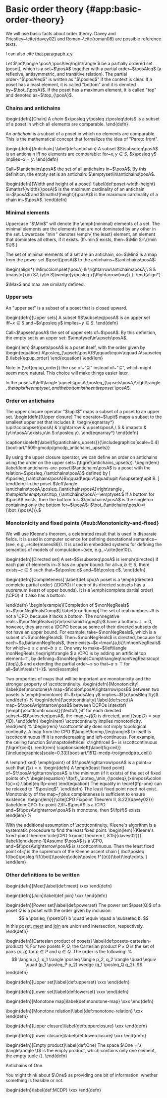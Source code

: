 
# Basic order theory  {#app:basic-order-theory}

<!-- Ligature: efficient affe cafilo. Digits: 1 2 3 4 5 000123679 -->

We will use basic facts about order theory. Davey and Priestley~\cite{davey02}
and Roman~\cite{roman08} are possible reference texts.

I can also cite <a href='#bib:davey02'>that paragraph x.y</a>.


Let $\left\langle \posA,\posAleq\right\rangle $ be a partially ordered set
(poset), which is a set~$\posA$ together with a partial order~$\posAleq$ (a
reflexive, antisymmetric, and transitive relation). The partial
order~"$\posAleq$" is written as "$\posleq$" if the context is clear. If a poset
has a least element, it is called "bottom" and it is denoted by~$\bot_{\posA}$.
If the poset has a maximum element, it is called "top" and denoted
as~$\top_{\posA}$.


### Chains and antichains

\begin{defn}[Chain]
A <em>chain</em> $x\posleq y\posleq z\posleq\dots$ is a subset of a poset in
which all elements are comparable.
\end{defn}

An <em>antichain</em> is a subset of a poset in which <em>no</em> elements are
comparable. This is the mathematical concept that formalizes the idea of "Pareto
front".

\begin{defn}[Antichain] \label{def:antichain}
A subset $S\subseteq\posA$ is an antichain iff no elements are comparable:
for~$x,y\in S$, $x\posleq y$ implies~$x=y$.
\end{defn}

Call~$\antichains\posA$ the set of all antichains in~$\posA$. By this
definition, the empty set is an antichain: $\emptyset\in\antichains\posA$.

\begin{defn}[Width and height of a poset] \label{def:poset-width-height}
$\mathsf{width}(\posA)$ is the maximum cardinality of an antichain in~$\posA$
and $\mathsf{height}(\posA)$ is the maximum cardinality of a chain in~$\posA$.
\end{defn}


### Minimal elements

Uppercase "$\Min$" will denote the \emph{minimal} elements of a set. The minimal
elements are the elements that are not dominated by any other in the set.
Lowercase "$\min$" denotes \emph{ the least} element, an element that dominates
all others, if it exists. (If~$\min S$ exists, then~$\Min S=\{\min S\}$.)

The set of minimal elements of a set are an antichain, so~$\Min$ is a map from
the power set $\pset(\posA)$ to the antichains~$\antichains\posA$:

\begin{align*}
\Min\colon\pset(\posA) & \rightarrow\antichains\posA,\\
S & \mapsto\{x\in S:\ (y\in S)\wedge(y\posleq x)\Rightarrow(x=y)\ \}.
\end{align*}

$\Max$ and $\max$ are similarly defined.

### Upper sets

An "upper set" is a subset of a poset that is closed upward.

\begin{defn}[Upper sets]
A subset $S\subseteq\posA$ is an upper set iff~$x\in S$ and~$x\posleq y$
implies~$y\in S$.
\end{defn}

Call~$\upsets\posA$ the set of upper sets of~$\posA$. By this
definition, the empty set is an upper set: $\emptyset\in\upsets\posA$.

\begin{lem}
$\upsets\posA$ is a poset itself, with the order given by
\begin{equation}
A\posleq_{\upsets\posA}B\qquad\equiv\qquad A\supseteq B.\label{eq:up_order}
\end{equation}
\end{lem}

Note in (\ref{eq:up_order}) the use of~"$\supseteq$" instead
of~"$\subseteq$", which might seem more natural. This choice
will make things easier later.

In the poset~$\left\langle \upsets\posA,\posleq_{\upsets\posA}\right\rangle $,
the top is the empty set, and the bottom is the entire poset~$\posA$.


### Order on antichains

The upper closure operator "$\upit$" maps a subset of a poset
to an upper set.
\begin{defn}[Upper closure]
The operator~$\upit$ maps a subset to the smallest upper set that
includes it:
\begin{eqnarray*}
\upit\colon\pset(\posA) & \rightarrow & \upsets\posA,\\
S & \mapsto & \{y\in\posA:\exists\,x\in S:x\posleq y\}.
\end{eqnarray*}
\end{defn}

\captionsideleft{\label{fig:antichains_upsets}}{\includegraphics[scale=0.4]{boot-art/1509-gmcdp/gmcdp_antichains_upsets}}

By using the upper closure operator, we can define an order on antichains
using the order on the upper sets~(\figref{antichains_upsets}).
\begin{lem}
\label{lem:antichains-are-poset}$\antichains\posA$ is a poset with
the relation~$\posleq_{\antichains\posA}$ defined by
\[
A\posleq_{\antichains\posA}B\qquad\equiv\qquad\upit A\supseteq\upit B.
\]
\end{lem}
In the poset $\left\langle \antichains\posA,\posleq_{\antichains\posA}\right\rangle $,
the top is the empty set:$\top_{\antichains\posA}=\emptyset.$ If
a bottom for $\posA$ exists, then the bottom for~$\antichains\posA$
is the singleton containing only the bottom for~$\posA$: $\bot_{\antichains\posA}=\{\bot_{\posA}\}.$


### Monotonicity and fixed points     {#sub:Monotonicity-and-fixed}

We will use Kleene's theorem, a celebrated result that is used in
disparate fields. It is used in computer science for defining denotational
semantics~(see, e.g.,~\cite{manes86}). It is used in embedded systems
for defining the semantics of models of computation~(see, e.g.,~\cite{lee10}).

\begin{defn}[Directed set]
A set~$S\subseteq\posA$ is \emph{directed} if each pair of elements
in~$S$ has an upper bound: for all~$a,b\in S$, there exists~$c\in S$
such that~$a\posleq c$ and~$b\posleq c$.
\end{defn}

\begin{defn}[Completeness]
\label{def:cpo}A poset is a \emph{directed complete partial order}
(\DCPO) if each of its directed subsets has a supremum (least of
upper bounds). It is a \emph{complete partial order} (\CPO) if it
also has a bottom.

\end{defn}
\begin{example}[Completion of $\nonNegReals$ to~$\nonNegRealsComp$]
\label{exa:Rcomp}The set of real numbers~$\mathbb{R}$ is not
a \CPO, because it lacks a bottom. The nonnegative reals~$\nonNegReals=\{x\in\reals\mid x\geq0\}$
have a bottom~$\bot=0$, however, they are not a \DCPO because some
of their directed subsets do not have an upper bound. For example,
take~$\nonNegReals$, which is a subset of~$\nonNegReals$. Then~$\nonNegReals$
is directed, because for each~$a,b\in\nonNegReals$, there exists~$c=\max\{a,b\}\in\nonNegReals$
for which~$a\leq c$ and~$b\leq c$. One way to make~$\left\langle \nonNegReals,\leq\right\rangle $
a \CPO is by adding an artificial top element~$\top$, by defining~$\nonNegRealsComp\triangleq\nonNegReals\cup\{\top\},$
and extending the partial order~$\leq$ so that~$a\leq\top$ for
all~$a\in\reals^{+}$.
\end{example}

Two properties of maps that will be important are monotonicity and
the stronger property of \scottcontinuity.
\begin{defn}[Monotonicity]
\label{def:monotone}A map~$f\colon\posA\rightarrow\posB$ between
two posets is \emph{monotone} iff~$x\posAleq y$ implies~$f(x)\posBleq f(y)$.
\end{defn}
%
\begin{defn}[\scottcontinuity]
\label{def:scott}A map~$f:\posA\rightarrow\posB$ between DCPOs
is\textbf{ }\emph{\scottcontinuous{}}\textbf{ }iff for each directed
subset~$D\subseteq\posA$, the image~$f(D)$ is directed, and $f(\sup D)=\sup f(D).$
\end{defn}
\begin{rem}
\scottcontinuity implies monotonicity.
\end{rem}
%
\begin{rem}
\scottcontinuity does not imply topological continuity. A map from
the CPO $\langle\Rcomp,\leq\rangle$ to itself is \scottcontinuous
iff it is nondecreasing and left-continuous. For example, the ceiling
function $x\mapsto\left\lceil x\right\rceil $~ is \scottcontinuous
(\figref{ceil}).
\end{rem}
\captionsideleft{\label{fig:ceil}}{\includegraphics[scale=0.33]{boot-art/1512-mcdp-tro/gmcdptro_ceil}}


A \emph{fixed} \emph{point} of $f:\posA\rightarrow\posA$ is a point~$x$
such that $f(x)=x$.
\begin{defn}
A \emph{least fixed point} of~$f:\posA\rightarrow\posA$ is the minimum
(if it exists) of the set of fixed points of~$f$:
\begin{equation}
\lfp(f)\,\,\doteq\,\,\min_{\posleq}\,\{x\in\posA\colon f(x)=x\}.\label{eq:lfp-one}
\end{equation}
The equality in \eqref{lfp-one} can be relaxed to "$\posleq$".
\end{defn}
The least fixed point need not exist. Monotonicity of the map~$f$
plus completeness is sufficient to ensure existence.
\begin{lem}[{\cite[CPO Fixpoint Theorem II, 8.22]{davey02}}]
\label{lem:CPO-fix-point-2}If~$\posA$ is a \CPO and~$f:\posA\rightarrow\posA$
is monotone, then $\lfp(f)$ exists.
\end{lem}
%

With the additional assumption of \scottcontinuity, Kleene's algorithm
is a systematic procedure to find the least fixed point.
\begin{lem}[{Kleene's fixed-point theorem \cite[CPO fixpoint theorem I, 8.15]{davey02}}]
\label{lem:kleene-1}Assume $\posA$ is a \CPO, and~$f:\posA\rightarrow\posA$
is \scottcontinuous. Then the least fixed point of~$f$ is the supremum
of the Kleene ascent chain
\[
\bot\posleq f(\bot)\posleq f(f(\bot))\posleq\cdots\posleq f^{(n)}(\bot)\leq\cdots.
\]
\end{lem}


### Other definitions to be written

\begin{defn}[Meet]\label{def:meet} \xxx
\end{defn}

\begin{defn}[Join]\label{def:join} \xxx
\end{defn}


\begin{defn}[Power set]\label{def:powerset}
    The power set $\pset(Q)$ of a poset $Q$ is a poset with the
    order given by inclusion:
    $$
       a \posleq_{\pset(Q)} b
       \quad \equiv \quad
       a \subseteq b.
    $$
    In this poset, [meet](#def:meet) and [join](#def:join) are
    union and intersection, respectively.
\end{defn}
<!-- %
In this order, $\emptyset$ is the top.  -->


\begin{defn}[Cartesian product of posets]
  \label{def:posets-cartesian-product}
%
For two posets $P,Q$, the Cartesian product $P\times Q$
is the set of pairs $\langle p, q \rangle$ for $p\in P$ and $q \in Q$.
The order is the following:
%
$$
    \langle p_1, q_1 \rangle \posleq \langle p_2, q_2 \rangle
    \quad \equiv \quad
    (p_1 \posleq_P p_2) \wedge (q_1 \posleq_Q q_2).
$$
\end{defn}

\begin{defn}[Upper set]\label{def:upperset} \xxx
\end{defn}

\begin{defn}[Lower set]\label{def:lowerset} \xxx
\end{defn}

\begin{defn}[Monotone map]\label{def:monotone-map} \xxx
\end{defn}

\begin{defn}[Monotone relation]\label{def:monotone-relation} \xxx
\end{defn}

\begin{defn}[Upper closure]\label{def:upperclosure} \xxx
\end{defn}

\begin{defn}[Lower closure]\label{def:lowerclosure} \xxx
\end{defn}

\begin{defn}[Empty product]\label{def:One}
The space $\One = \{ \langle\rangle \}$ is the empty product, which contains only one element, the empty tuple $\langle\rangle$.
\end{defn}

Antichains of One.

You might think about $\One$ as providing one bit of information:
whether something is feasible or not.

\begin{defn}\label{def:MCDP} \xxx
\end{defn}

